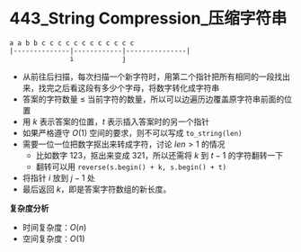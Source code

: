 # 443_String Compression_压缩字符串

```
a a b b c c c c c c c c c c c c
|--------------|------------|---------------|
               i            j
```

- 从前往后扫描，每次扫描一个新字符时，用第二个指针把所有相同的一段找出来，找完之后看这段有多少个字母，将数字转化成字符串
- 答案的字符数量 $\le$ 当前字符的数量，所以可以边遍历边覆盖原字符串前面的位置
- 用 $k$ 表示答案的位置，$t$ 表示插入答案时的另一个指针
- 如果严格遵守 $O(1)$ 空间的要求，则不可以写成 `to_string(len)`
- 需要一位一位把数字抠出来转成字符，讨论 $len > 1$ 的情况
  - 比如数字 $123$，抠出来变成 $321$，所以还需将 $k$ 到 $t-1$ 的字符翻转一下
  - 翻转可以用 `reverse(s.begin() + k, s.begin() + t)`
- 将指针 $i$ 放到 $j-1$ 处
- 最后返回 $k$，即是答案字符数组的新长度。

**复杂度分析**
- 时间复杂度：$O(n)$
- 空间复杂度：$O(1)$





